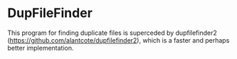 # DupFileFinder

This program for finding duplicate files is superceded by dupfilefinder2 (https://github.com/alantcote/dupfilefinder2), which is a faster and perhaps better implementation.

